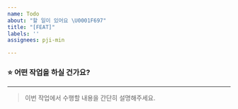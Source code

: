 ```yaml
---
name: Todo
about: "할 일이 있어요 \U0001F697"
title: "[FEAT]"
labels: ''
assignees: pji-min

---
```


### ⭐️ 어떤 작업을 하실 건가요?

---
> 이번 작업에서 수행할 내용을 간단히 설명해주세요.